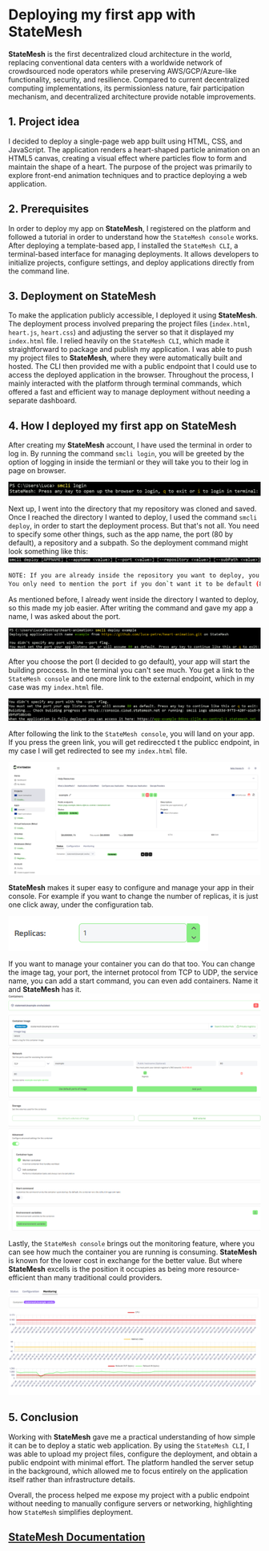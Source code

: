# Deploying my first app with StateMesh

**StateMesh** is the first decentralized cloud architecture in the world, replacing conventional data centers with a worldwide network of crowdsourced node operators while preserving AWS/GCP/Azure-like functionality, security, and resilience. Compared to current decentralized computing implementations, its permissionless nature, fair participation mechanism, and decentralized architecture provide notable improvements.

## 1. Project idea
I decided to deploy a single-page web app built using HTML, CSS, and JavaScript. The application renders a heart-shaped particle animation on an HTML5 canvas, creating a visual effect where particles flow to form and maintain the shape of a heart. The purpose of the project was primarily to explore front-end animation techniques and to practice deploying a web application.

## 2. Prerequisites
In order to deploy my app on **StateMesh**, I registered on the platform and followed a tutorial in order to understand how the `StateMesh console` works. After deploying a template-based app, I installed the `StateMesh CLI`, a terminal-based interface for managing deployments. It allows developers to initialize projects, configure settings, and deploy applications directly from the command line.

## 3. Deployment on StateMesh
To make the application publicly accessible, I deployed it using **StateMesh**. The deployment process involved preparing the project files (`index.html`, `heart.js`, `heart.css`) and adjusting the server so that it displayed my `index.html` file. I relied heavily on the `StateMesh CLI`, which made it straightforward to package and publish my application. I was able to push my project files to **StateMesh**, where they were automatically built and hosted. The CLI then provided me with a public endpoint that I could use to access the deployed application in the browser. Throughout the process, I mainly interacted with the platform through terminal commands, which offered a fast and efficient way to manage deployment without needing a separate dashboard.

## 4. How I deployed my first app on StateMesh
After creating my **StateMesh** account, I have used the terminal in order to log in. By running the command `smcli login`, you will be greeted by the option of logging in inside the termianl or they will take you to their log in page on browser. 

![login](images_article/image.png)

Next up, I went into the directory that my repository was cloned and saved. Once I reached the directory I wanted to deploy, I used the command `smcli deploy`, in order to start the deployment process. But that's not all. You need to specify some other things, such as the app name, the port (80 by default), a repository and a subpath. So the deployment command might look something like this:
![deploy](images_article/image-1.png)

```bash
NOTE: If you are already inside the repository you want to deploy, you don`t need to mention the repository and subpath. 
You only need to mention the port if you don`t want it to be default (80).
```
As mentioned before, I already went inside the directory I wanted to deploy, so this made my job easier. After writing the command and gave my app a name, I was asked about the port. 

![deploy example](images_article/image-2.png)

After you choose the port (I decided to go default), your app will start the building proccess. In the terminal you can't see much. You get a link to the `StateMesh console` and one more link to the external endpoint, which in my case was my `index.html` file.

![build](images_article/image-3.png)

After following the link to the `StateMesh console`, you will land on your app. If you press the green link, you will get redireccted t the publicc endpoint, in my case I will get redirected to see my `index.html` file. 

![console](images_article/image-4.png)

**StateMesh** makes it super easy to configure and manage your app in their console. For example if you want to change the number of replicas, it is just one click away, under the configuration tab. 

![replicas](images_article/image-5.png)

If you want to manage your container you can do that too. You can change the image tag, your port, the internet protocol from TCP to UDP, the service name, you can add a start command, you can even add containers. Name it and **StateMesh** has it. 
![container](images_article/image-6.png)
![container2](images_article/image-7.png)

Lastly, the `StateMesh console` brings out the monitoring feature, where you can see how much the container you are running is consuming. **StateMesh** is known for the lower cost in exchange for the better value. But where **StateMesh** excells is the position it occupies as being more resource-efficient than many traditional could providers.

![monitoring](images_article/image-8.png)

## 5. Conclusion
Working with **StateMesh** gave me a practical understanding of how simple it can be to deploy a static web application. By using the `StateMesh CLI`, I was able to upload my project files, configure the deployment, and obtain a public endpoint with minimal effort. The platform handled the server setup in the background, which allowed me to focus entirely on the application itself rather than infrastructure details.

Overall, the process helped me expose my project with a public endpoint without needing to manually configure servers or networking, highlighting how `StateMesh` simplifies deployment. 

## [StateMesh Documentation](https://docs.statemesh.net/)